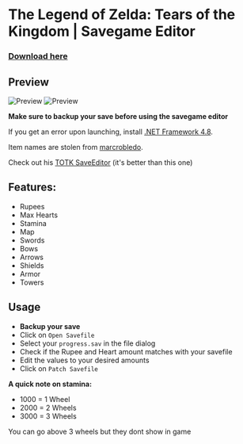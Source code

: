 # The Legend of Zelda: Tears of the Kingdom | Savegame Editor

### [Download here](https://github.com/lchmagKekse/TOTK-SaveGame-Editor/releases/latest)

## Preview

![Preview](https://cdn.discordapp.com/attachments/1104154655518376021/1107321327959941240/image.png)
![Preview](https://cdn.discordapp.com/attachments/1104154655518376021/1109884348976611359/image.png)

**Make sure to backup your save before using the savegame editor**

If you get an error upon launching, install [.NET Framework 4.8](https://dotnet.microsoft.com/en-us/download/dotnet-framework/net48).

Item names are stolen from [marcrobledo](https://github.com/marcrobledo/savegame-editors/tree/master/zelda-totk).

Check out his [TOTK SaveEditor](https://www.marcrobledo.com/savegame-editors/zelda-totk/) (it's better than this one)

## Features:

- Rupees
- Max Hearts
- Stamina
- Map
- Swords
- Bows
- Arrows
- Shields
- Armor
- Towers

## Usage

- **Backup your save**
- Click on `Open Savefile`
- Select your `progress.sav` in the file dialog
- Check if the Rupee and Heart amount matches with your savefile
- Edit the values to your desired amounts
- Click on `Patch Savefile`

**A quick note on stamina:**

- 1000 = 1 Wheel
- 2000 = 2 Wheels
- 3000 = 3 Wheels

You can go above 3 wheels but they dont show in game
